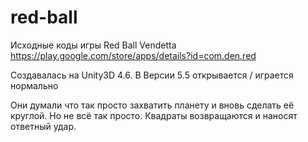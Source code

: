 # red-ball
Исходные коды игры Red Ball Vendetta
https://play.google.com/store/apps/details?id=com.den.red

Создавалась на Unity3D 4.6. В Версии 5.5 открывается / играется нормально

Они думали что так просто захватить планету и вновь сделать её круглой.
Но не всё так просто.
Квадраты возвращаются и наносят ответный удар.

